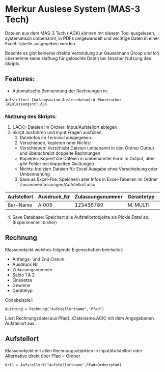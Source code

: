 # **M**erkur **A**uslese **S**ystem (**MAS**-3 Tech)


Dateien aus dem MAS-3 Tech (.ACK) 
können mit diesem Tool ausgelesen, systematisch umbenannt, in PDFs umgewandelt und wichtige Daten in einer Excel-Tabelle ausgegeben werden.  

Beachte es gibt keinerlei direkte Verbindung zur Gauselmann Group und Ich übernehme keine Haftung für gelöschte Daten bei falscher Nutzung des Skripts.


## Features: 
- Automatische Bennennung der Rechnungen in: 
  
```
Aufstellort [Anfangsdatum-Auslesedatum](A #Ausdrucknr (#Zulassungsnr).ACK
```

### Nutzung des Skripts:
1. (.ACK)-Dateien im Ordner: Input/Aufstellort ablegen
2. Skript ausführen und Input Fragen ausfüllen:
   1. Dateiinfos im Terminal ausgegeben.
   2. Verschieben, kopieren oder Nichts:
   - Verschieben: Verschiebt Dateien umbenannt in den Ordner Output und überschreibt doppelte Rechnungen
   - Kopieren: Kopiert die Dateien in umbenannter Form in Output, aber gibt Fehler bei doppelten Quittungen
   - Nichts: Indiziert Dateien für Excel Ausgabe ohne Verschiebung oder Umbennenung 
   3.  Save as Excel-File: Speichern aller Infos in Excel-Tabellen im Ordner Zusammenfassungen/Aufstellort.xlsx


| Aufstellort | Ausdruck_Nr | Zulassungsnummer | Geraetetyp | Anfangsdatum | Enddatum   | Ablaufdatum | Saldo1 | Saldo2 | Einsaetze | Gewinne |
|-------------|-------------|------------------|------------|--------------|------------|-------------|--------|--------|-----------|---------|
| Bar-Name    | A 008       | 123456789        | M. MULTI   | 01.01.2020   | 01.02.2020 | 2023/05     | 1215,4 | 1433,8 | 11059,3   | -9843,9 |
  

   4.  Save Database: Speichert alle Aufstellortobjekte als Pickle Datei ab. (Experimentell bisher) 


## Rechnung

Klassenobjekt welches folgende Eigenschaften beinhaltet:

- Anfangs- und End-Datum
- Ausdruck Nr.
- Zulassungsnummer
- Saldo 1 & 2
- Einsaetze
- Gewinne
- Gerätetyp


Codebeispiel:
```
Quittung = Rechnung("Aufstellortname","Pfad")
```

Liest Rechnungsdatei aus Pfad(../Dateiname.ACK) mit dem Angegebenen Aufstellort aus.


## Aufstellort
Klassenobjekt mit allen Rechnungsobjekten in Input/Aufstellort oder Alternative direkt über Pfad = Ordner

```
Ort1 = Aufstellort("Aufstellortname",Pfad=Ordnerpfad)
```
